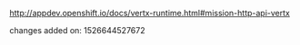 http://appdev.openshift.io/docs/vertx-runtime.html#mission-http-api-vertx

 
 changes added on: 1526644527672